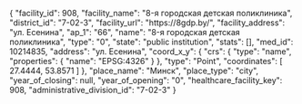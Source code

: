 {
    "facility_id": 908,
    "facility_name": "8-я городская детская поликлиника",
    "district_id": "7-02-3",
    "facility_url": "https:\/\/8gdp.by\/",
    "facility_address": "ул. Есенина",
    "ap_1": "66",
    "name": "8-я городская детская поликлиника",
    "type": "0",
    "state": "public institution",
    "stats": [],
    "med_id": 10214835,
    "address": "ул. Есенина",
    "coord_x_y": {
        "crs": {
            "type": "name",
            "properties": {
                "name": "EPSG:4326"
            }
        },
        "type": "Point",
        "coordinates": [
            27.4444,
            53.8571
        ]
    },
    "place_name": "Минск",
    "place_type": "city",
    "year_of_closing": null,
    "year_of_opening": "0",
    "healthcare_facility_key": 908,
    "administrative_division_id": "7-02-3"
}